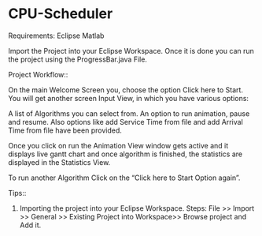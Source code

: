 # CPU-Scheduler

Requirements:
Eclipse
Matlab 


Import the Project into your Eclipse Workspace.
Once it is done you can run the project using the ProgressBar.java File.


Project Workflow::


On the main Welcome Screen you, choose the option Click here to Start.
You will get another screen Input View, in which you have various options:


A list of Algorithms you can select from.
An option to run animation, pause and resume.
Also options like add Service Time from file and add Arrival Time from file have been provided.


Once you click on run the Animation View window gets active and it displays live gantt chart and once algorithm is finished, the statistics are displayed in the Statistics View.


To run another Algorithm Click on the “Click here to Start Option again”.


Tips::


1. Importing the project into your Eclipse Workspace.
Steps:
File >> Import >> General >> Existing Project into Workspace>> Browse project and Add it.
